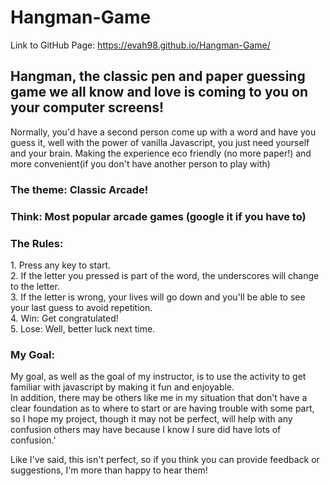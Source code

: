 # Hangman-Game

Link to GitHub Page: https://evah98.github.io/Hangman-Game/

<h2>Hangman, the classic pen and paper guessing game we all know and love is coming to you on your computer screens!</h2>

<p>Normally, you'd have a second person come up with a word and have you guess it, well with the power of vanilla Javascript, you just need yourself and your brain. Making the experience eco friendly (no more paper!) and more convenient(if you don't have another person to play with)</p>

<h3>The theme: Classic Arcade!<h3>
<h3>Think: Most popular arcade games (google it if you have to)</h3>

<h3>The Rules:</h3>
<p>1. Press any key to start.
<br>
2. If the letter you pressed is part of the word, the underscores will change to the letter.
<br>
3. If the letter is wrong, your lives will go down and you'll be able to see your last guess to avoid repetition.
<br>
4. Win: Get congratulated!
<br>
5. Lose: Well, better luck next time.
<br>
</p>

<h3>My Goal:</h3>
<p>My goal, as well as the goal of my instructor, is to use the activity to get familiar with javascript by making it fun and enjoyable. 
    <br>
    In addition, there may be others like me in my situation that don't have a clear foundation as to where to start or are having trouble with some part, so I hope my project, though it may not be perfect, will help with any confusion others may have because I know I sure did have lots of confusion.'
</p>

<p>Like I've said, this isn't perfect, so if you think you can provide feedback or suggestions, I'm more than happy to hear them!</p>
